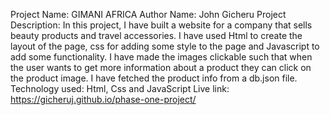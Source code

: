 Project Name:
   GIMANI AFRICA
Author Name: 
   John Gicheru
Project Description:
   In this project, I have built a website for a company that sells beauty products and travel accessories. I have used Html to create the layout of the page, css for adding some style to the page and Javascript to add some functionality. I have made the images clickable such that when the user wants to get more information about a product they can click on the product image. I have fetched the product info from a db.json file.
Technology used:
  Html, Css and JavaScript
Live link:  
   https://gicheruj.github.io/phase-one-project/
